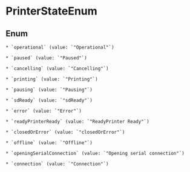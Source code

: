 
# PrinterStateEnum

## Enum


    * `operational` (value: `"Operational"`)

    * `paused` (value: `"Paused"`)

    * `cancelling` (value: `"Cancelling"`)

    * `printing` (value: `"Printing"`)

    * `pausing` (value: `"Pausing"`)

    * `sdReady` (value: `"sdReady"`)

    * `error` (value: `"Error"`)

    * `readyPrinterReady` (value: `"ReadyPrinter Ready"`)

    * `closedOrError` (value: `"closedOrError"`)

    * `offline` (value: `"Offline"`)

    * `openingSerialConnection` (value: `"Opening serial connection"`)

    * `connection` (value: `"Connection"`)



